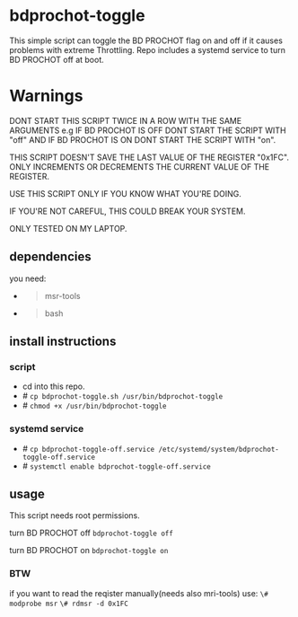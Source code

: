 # bdprochot-toggle
This simple script can toggle the BD PROCHOT flag on and off if it causes problems with extreme Throttling. Repo includes a systemd service to turn BD PROCHOT off at boot.

# Warnings
DONT START THIS SCRIPT TWICE IN A ROW WITH THE SAME ARGUMENTS e.g IF BD PROCHOT IS OFF DONT START THE SCRIPT WITH "off" AND IF BD PROCHOT IS ON DONT START THE SCRIPT WITH "on".

THIS SCRIPT DOESN'T SAVE THE LAST VALUE OF THE REGISTER "0x1FC". ONLY INCREMENTS OR DECREMENTS THE CURRENT VALUE OF THE REGISTER.

USE THIS SCRIPT ONLY IF YOU KNOW WHAT YOU'RE DOING.

IF YOU'RE NOT CAREFUL, THIS COULD BREAK YOUR SYSTEM.

ONLY TESTED ON MY LAPTOP.
## dependencies
you need:
- > msr-tools
- > bash

## install instructions
### script
- cd into this repo.
- \# ``` cp bdprochot-toggle.sh /usr/bin/bdprochot-toggle ```
- \# ``` chmod +x /usr/bin/bdprochot-toggle ```

### systemd service
- \# ``` cp bdprochot-toggle-off.service /etc/systemd/system/bdprochot-toggle-off.service ```
- \# ``` systemctl enable bdprochot-toggle-off.service ```

## usage

This script needs root permissions.

turn BD PROCHOT off
``` bdprochot-toggle off ```

turn BD PROCHOT on
``` bdprochot-toggle on ```

### BTW
if you want to read the reqister manually(needs also mri-tools) use:
``` \# modprobe msr ```
``` \# rdmsr -d 0x1FC ```
